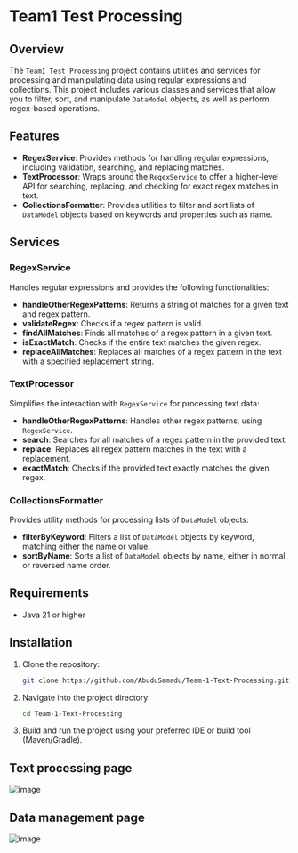 ﻿# Team1 Test Processing
## Overview
The `Team1 Test Processing` project contains utilities and services for processing and manipulating data using regular expressions and collections. This project includes various classes and services that allow you to filter, sort, and manipulate `DataModel` objects, as well as perform regex-based operations.

## Features

- **RegexService**: Provides methods for handling regular expressions, including validation, searching, and replacing matches.
- **TextProcessor**: Wraps around the `RegexService` to offer a higher-level API for searching, replacing, and checking for exact regex matches in text.
- **CollectionsFormatter**: Provides utilities to filter and sort lists of `DataModel` objects based on keywords and properties such as name.

## Services

### RegexService
Handles regular expressions and provides the following functionalities:
- **handleOtherRegexPatterns**: Returns a string of matches for a given text and regex pattern.
- **validateRegex**: Checks if a regex pattern is valid.
- **findAllMatches**: Finds all matches of a regex pattern in a given text.
- **isExactMatch**: Checks if the entire text matches the given regex.
- **replaceAllMatches**: Replaces all matches of a regex pattern in the text with a specified replacement string.

### TextProcessor
Simplifies the interaction with `RegexService` for processing text data:
- **handleOtherRegexPatterns**: Handles other regex patterns, using `RegexService`.
- **search**: Searches for all matches of a regex pattern in the provided text.
- **replace**: Replaces all regex pattern matches in the text with a replacement.
- **exactMatch**: Checks if the provided text exactly matches the given regex.

### CollectionsFormatter
Provides utility methods for processing lists of `DataModel` objects:
- **filterByKeyword**: Filters a list of `DataModel` objects by keyword, matching either the name or value.
- **sortByName**: Sorts a list of `DataModel` objects by name, either in normal or reversed name order.

##  Requirements
* Java 21 or higher

## Installation

1. Clone the repository:
    ```bash
    git clone https://github.com/AbuduSamadu/Team-1-Text-Processing.git
    ```

2. Navigate into the project directory:
    ```bash
    cd Team-1-Text-Processing
    ```

3. Build and run the project using your preferred IDE or build tool (Maven/Gradle).

## Text processing page
![image](https://github.com/user-attachments/assets/1f0d13ee-3c5d-4b26-a354-2519be3cfaa4)

## Data management page
![image](https://github.com/user-attachments/assets/41a65cd8-4862-4121-83d3-232d7d211852)




